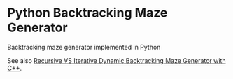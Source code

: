 # Python Backtracking Maze Generator
Backtracking maze generator implemented in Python


See also [Recursive VS Iterative Dynamic Backtracking Maze Generator with C++](https://github.com/jbarciv/Backtracking-Maze-Generator).
